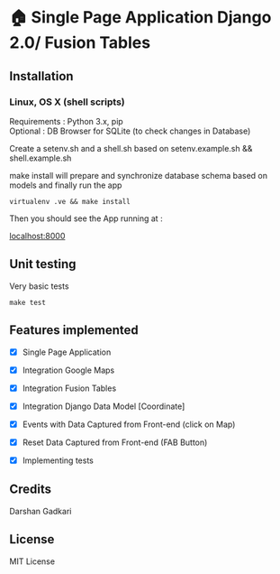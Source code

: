 # :house: Single Page Application Django 2.0/ Fusion Tables


## Installation

### Linux, OS X (shell scripts)

Requirements : Python 3.x, pip
<br>
Optional : DB Browser for SQLite (to check changes in Database)

Create a setenv.sh and a shell.sh based on setenv.example.sh && shell.example.sh

make install will prepare and synchronize database schema based on models and finally run the app

`virtualenv .ve && make install`


Then you should see the App running at :

[localhost:8000](http://localhost:8000)



## Unit testing

Very basic tests

`make test`


## Features implemented

- [x] Single Page Application
- [x] Integration Google Maps
- [x] Integration Fusion Tables
- [x] Integration Django Data Model [Coordinate]
- [x] Events with Data Captured from Front-end (click on Map)
- [x] Reset Data Captured from Front-end (FAB Button)
- [x] Implementing tests


## Credits

Darshan Gadkari

## License

MIT License
